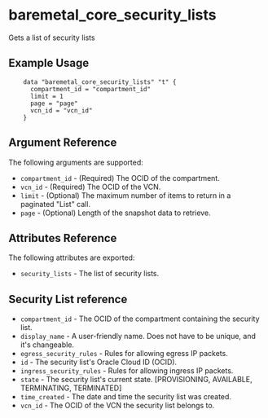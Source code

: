 # baremetal\_core\_security\_lists

Gets a list of security lists

## Example Usage

```
    data "baremetal_core_security_lists" "t" {
      compartment_id = "compartment_id"
      limit = 1
      page = "page"
      vcn_id = "vcn_id"
    }
```

## Argument Reference

The following arguments are supported:

* `compartment_id` - (Required) The OCID of the compartment.
* `vcn_id` - (Required) The OCID of the VCN.
* `limit` - (Optional) The maximum number of items to return in a paginated "List" call.
* `page` - (Optional) Length of the snapshot data to retrieve.

## Attributes Reference

The following attributes are exported:

* `security_lists` - The list of security lists.

## Security List reference
* `compartment_id` - The OCID of the compartment containing the security list.
* `display_name` - A user-friendly name. Does not have to be unique, and it's changeable.
* `egress_security_rules` - Rules for allowing egress IP packets.
* `id` - The security list's Oracle Cloud ID (OCID).
* `ingress_security_rules` - Rules for allowing ingress IP packets.
* `state` - The security list's current state. [PROVISIONING, AVAILABLE, TERMINATING, TERMINATED]
* `time_created` - The date and time the security list was created.
* `vcn_id` - The OCID of the VCN the security list belongs to.
